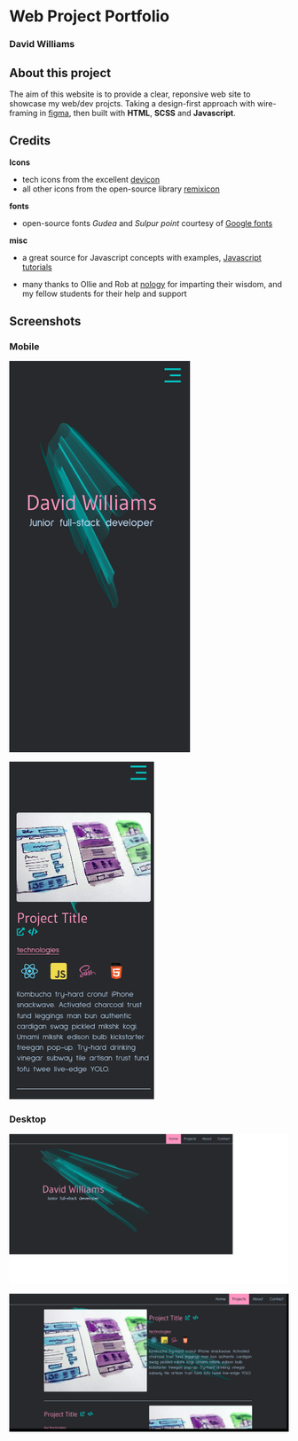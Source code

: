 # Web Project Portfolio

### David Williams

## About this project

The aim of this website is to provide a clear, reponsive web site to showcase my web/dev projcts.
Taking a design-first approach with wire-framing in [figma](https://www.figma.com/file/1ZOT2ibmY9RSbWTX43jJBt/nology-testing?node-id=0%3A1), then built with **HTML**, **SCSS** and **Javascript**.

## Credits

**Icons**

- tech icons from the excellent [devicon](https://devicon.dev/)
- all other icons from the open-source library [remixicon](https://remixicon.com/)

**fonts**

- open-source fonts _Gudea_ and _Sulpur point_ courtesy of [Google fonts](https://fonts.google.com/)

**misc**

- a great source for Javascript concepts with examples, [Javascript tutorials](https://www.javascripttutorial.net)

- many thanks to Ollie and Rob at [nology](https://nology.io/) for imparting their wisdom, and my fellow students for their help and support

## Screenshots

### Mobile

![mobile landing page](./assets/nology_portfolio_mobile.png)

![mobile project page](./assets/nology_portfolio_mobile_2.png)

### Desktop

![desktop landing page](./assets/nology_portfolio_desktop.png)

![desktop project page](./assets/nology_portfolio_desktop_2.png)
